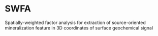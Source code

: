 # SWFA
Spatially-weighted factor analysis for extraction of source-oriented mineralization feature in 3D coordinates of surface geochemical signal
